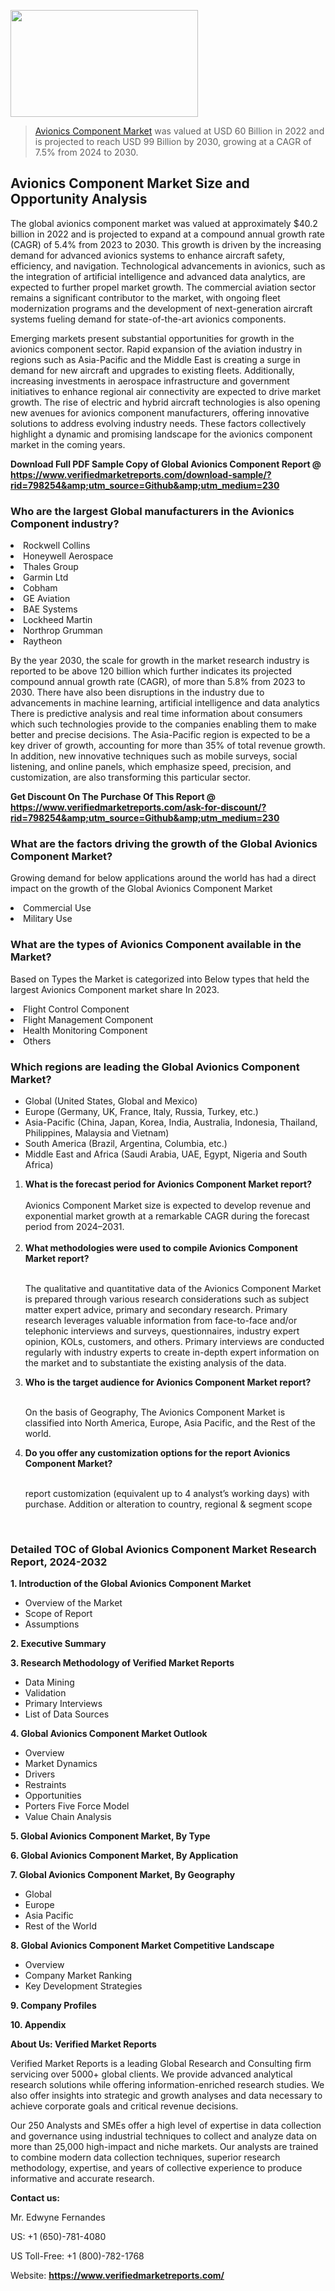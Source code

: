 <img src="https://ffe5etoiles.com/wp-content/uploads/2024/12/MST1-300x171.png" alt="" width="300" height="171" class="alignnone size-medium wp-image-20088" /><blockquote><p><p><a href="https://www.verifiedmarketreports.com/download-sample/?rid=798254&utm_source=Github&utm_medium=230" target="_blank">Avionics Component Market</a> was valued at USD 60 Billion in 2022 and is projected to reach USD 99 Billion by 2030, growing at a CAGR of 7.5% from 2024 to 2030.</p></blockquote><p><h2>Avionics Component Market Size and Opportunity Analysis</h2> <p>The global avionics component market was valued at approximately $40.2 billion in 2022 and is projected to expand at a compound annual growth rate (CAGR) of 5.4% from 2023 to 2030. This growth is driven by the increasing demand for advanced avionics systems to enhance aircraft safety, efficiency, and navigation. Technological advancements in avionics, such as the integration of artificial intelligence and advanced data analytics, are expected to further propel market growth. The commercial aviation sector remains a significant contributor to the market, with ongoing fleet modernization programs and the development of next-generation aircraft systems fueling demand for state-of-the-art avionics components.</p> <p>Emerging markets present substantial opportunities for growth in the avionics component sector. Rapid expansion of the aviation industry in regions such as Asia-Pacific and the Middle East is creating a surge in demand for new aircraft and upgrades to existing fleets. Additionally, increasing investments in aerospace infrastructure and government initiatives to enhance regional air connectivity are expected to drive market growth. The rise of electric and hybrid aircraft technologies is also opening new avenues for avionics component manufacturers, offering innovative solutions to address evolving industry needs. These factors collectively highlight a dynamic and promising landscape for the avionics component market in the coming years.</p> </p><p class=""><strong>Download Full PDF Sample Copy of Global Avionics Component Report @ <a href="https://www.verifiedmarketreports.com/download-sample/?rid=798254&amp;utm_source=Github&amp;utm_medium=230" target="_blank">https://www.verifiedmarketreports.com/download-sample/?rid=798254&amp;utm_source=Github&amp;utm_medium=230</a></strong></p><h3 id="" class="">Who are the largest Global manufacturers in the Avionics Component industry?</h3><p><li>Rockwell Collins</li><li> Honeywell Aerospace</li><li> Thales Group</li><li> Garmin Ltd</li><li> Cobham</li><li> GE Aviation</li><li> BAE Systems</li><li> Lockheed Martin</li><li> Northrop Grumman</li><li> Raytheon</li></p><div class=""><div class="" dir="" data-message-author-role="" data-message-id="" data-message-model-slug=""><div class=""><div class=""><div class=""><div class="" dir="" data-message-author-role="" data-message-id="" data-message-model-slug=""><div class=""><div class=""><p>By the year 2030, the scale for growth in the market research industry is reported to be above 120 billion which further indicates its projected compound annual growth rate (CAGR), of more than 5.8% from 2023 to 2030. There have also been disruptions in the industry due to advancements in machine learning, artificial intelligence and data analytics There is predictive analysis and real time information about consumers which such technologies provide to the companies enabling them to make better and precise decisions. The Asia-Pacific region is expected to be a key driver of growth, accounting for more than 35% of total revenue growth. In addition, new innovative techniques such as mobile surveys, social listening, and online panels, which emphasize speed, precision, and customization, are also transforming this particular sector.</p><p><strong>Get Discount On The Purchase Of This Report @&nbsp; <a href="https://www.verifiedmarketreports.com/ask-for-discount/?rid=798254&amp;utm_source=Github&amp;utm_medium=230" target="_blank">https://www.verifiedmarketreports.com/ask-for-discount/?rid=798254&amp;utm_source=Github&amp;utm_medium=230</a></strong></p></div></div></div></div></div></div></div></div><h3 id="" class="">What are the factors driving the growth of the Global Avionics Component Market?</h3><p id="" class="">Growing demand for below applications around the world has had a direct impact on the growth of the Global Avionics Component Market</p><p id="" class=""><li>Commercial Use</li><li> Military Use</li></p><h3 id="" class="">What are the types of Avionics Component available in the Market?</h3><p id="" class="">Based on Types the Market is categorized into Below types that held the largest Avionics Component market share In 2023.</p><p id="" class=""><li>Flight Control Component</li><li> Flight Management Component</li><li> Health Monitoring Component</li><li> Others</li></p><h3 id="" class="">Which regions are leading the Global Avionics Component Market?</h3><ul><li>Global (United States, Global and Mexico)</li><li>Europe (Germany, UK, France, Italy, Russia, Turkey, etc.)</li><li>Asia-Pacific (China, Japan, Korea, India, Australia, Indonesia, Thailand, Philippines, Malaysia and Vietnam)</li><li>South America (Brazil, Argentina, Columbia, etc.)</li><li>Middle East and Africa (Saudi Arabia, UAE, Egypt, Nigeria and South Africa)</li></ul><p><ol><li><strong>What is the forecast period for Avionics Component Market report?<br /></strong><br /><span data-sheets-root="1" data-sheets-value="{&quot;1&quot;:2,&quot;2&quot;:&quot;XXXX size is expected to develop revenue and exponential market growth at a remarkable CAGR during the forecast period from 2024&ndash;2030.&quot;}" data-sheets-userformat="{&quot;2&quot;:12674,&quot;4&quot;:{&quot;1&quot;:2,&quot;2&quot;:16776960},&quot;10&quot;:2,&quot;11&quot;:0,&quot;15&quot;:&quot;Arial&quot;,&quot;16&quot;:12}">Avionics Component Market size is expected to develop revenue and exponential market growth at a remarkable CAGR during the forecast period from 2024&ndash;2031.</span><br /><br /></li><li><strong>What methodologies were used to compile Avionics Component Market report?<br /><br /></strong><p>The qualitative and quantitative data of the&nbsp;Avionics Component Market is prepared through various research considerations such as subject matter expert advice, primary and secondary research. Primary research leverages valuable information from face-to-face and/or telephonic interviews and surveys, questionnaires, industry expert opinion, KOLs, customers, and others. Primary interviews are conducted regularly with industry experts to create in-depth expert information on the market and to substantiate the existing analysis of the data.&nbsp;</p></li><li><strong>Who is the target audience for Avionics Component Market report?<br /><br /></strong><p>On the basis of Geography, The&nbsp;Avionics Component Market is classified into North America, Europe, Asia Pacific, and the Rest of the world.</p></li><li><strong>Do you offer any customization options for the report Avionics Component Market?<br /><br /></strong><p>report customization (equivalent up to 4 analyst&rsquo;s working days) with purchase. Addition or alteration to country, regional &amp; segment scope</p><p>&nbsp;</p></li></ol></p><h3 id="" class="">Detailed TOC of Global Avionics Component Market Research Report, 2024-2032</h3><p id="" class=""><strong>1. Introduction of the Global Avionics Component Market</strong></p><ul><li>Overview of the Market</li><li>Scope of Report</li><li>Assumptions</li></ul><p id="" class=""><strong>2. Executive Summary</strong></p><p id="" class=""><strong>3. Research Methodology of&nbsp;Verified Market Reports</strong></p><ul><li>Data Mining</li><li>Validation</li><li>Primary Interviews</li><li>List of Data Sources</li></ul><p id="" class=""><strong>4. Global Avionics Component Market Outlook</strong></p><ul><li>Overview</li><li>Market Dynamics</li><li>Drivers</li><li>Restraints</li><li>Opportunities</li><li>Porters Five Force Model</li><li>Value Chain Analysis</li></ul><p id="" class=""><strong>5. Global Avionics Component Market, By&nbsp;Type</strong></p><p id="" class=""><strong>6. Global Avionics Component Market, By Application</strong></p><p id="" class=""><strong>7. Global Avionics Component Market, By Geography</strong></p><ul><li>Global</li><li>Europe</li><li>Asia Pacific</li><li>Rest of the World</li></ul><p id="" class=""><strong>8. Global Avionics Component Market Competitive Landscape</strong></p><ul><li>Overview</li><li>Company Market Ranking</li><li>Key Development Strategies</li></ul><p id="" class=""><strong>9. Company Profiles</strong></p><p id="" class=""><strong>10. Appendix</strong></p><p id="" class=""><strong>About Us: Verified Market Reports</strong></p><p id="" class="">Verified Market Reports is a leading Global Research and Consulting firm servicing over 5000+ global clients. We provide advanced analytical research solutions while offering information-enriched research studies. We also offer insights into strategic and growth analyses and data necessary to achieve corporate goals and critical revenue decisions.</p><p id="" class="">Our 250 Analysts and SMEs offer a high level of expertise in data collection and governance using industrial techniques to collect and analyze data on more than 25,000 high-impact and niche markets. Our analysts are trained to combine modern data collection techniques, superior research methodology, expertise, and years of collective experience to produce informative and accurate research.</p><p id="" class=""><strong>Contact us:</strong></p><p id="" class="">Mr. Edwyne Fernandes</p><p id="" class="">US: +1 (650)-781-4080</p><p id="" class="">US Toll-Free: +1 (800)-782-1768</p><p id="" class="">Website: <a target="" data-test-app-aware-link=""><strong>https://www.verifiedmarketreports.com/</strong></a></p>
